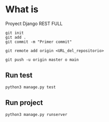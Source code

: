 # What is
Proyect Django REST FULL 

```
git init
git add .
git commit -m "Primer commit"

git remote add origin <URL_del_repositorio>

git push -u origin master o main

```

## Run test
```
python3 manage.py test
```

## Run project
```
python3 manage.py runserver
```